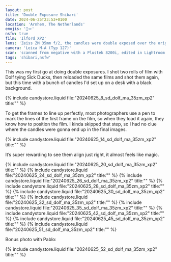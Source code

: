 ```yaml
---
layout: post
title: 'Double Exposure Shibari'
date: 2024-06-25T23:53+0100
location: 'Arnhem, The Netherlands'
emojis: '🔞🪢'
nsfw: true
film: 'Ilford XP2'
lens: 'Zeiss ZM 35mm f/2, the candles were double exposed over the original with the Brightin Star 28mm f/2.8'
camera: 'Leica M-A (Typ 127)'
scan: 'scanned from negative with a Plustek 8200i, edited in Lightroom'
tags: 'shibari,nsfw'
---
```


<p>This was my first go at doing double exposures. I shot two rolls of film with Dolf tying Sick Ducks, then reloaded the same films and shot them again, but this time with a bunch of candles I'd set up on a desk with a black background.</p>

{% include candystore.liquid file:"20240625_8_sd_dolf_ma_35zm_xp2" title:"" %}

<p>To get the frames to line up perfectly, most photographers use a pen to mark the lines of the first frame on the film, so when they load it again, they know how to position the film. I kinda skipped that step, so I had no clue where the candles were gonna end up in the final images.

{% include candystore.liquid file:"20240625_14_sd_dolf_ma_35zm_xp2" title:"" %}

<p>It’s super rewarding to see them align just right, it almost feels like magic.</p>

{% include candystore.liquid file:"20240625_20_sd_dolf_ma_35zm_xp2" title:"" %}
{% include candystore.liquid file:"20240625_24_sd_dolf_ma_35zm_xp2" title:"" %}
{% include candystore.liquid file:"20240625_26_sd_dolf_ma_35zm_xp2" title:"" %}
{% include candystore.liquid file:"20240625_28_sd_dolf_ma_35zm_xp2" title:"" %}
{% include candystore.liquid file:"20240625_30_sd_dolf_ma_35zm_xp2" title:"" %}
{% include candystore.liquid file:"20240625_32_sd_dolf_ma_35zm_xp2" title:"" %}
{% include candystore.liquid file:"20240625_35_sd_dolf_ma_35zm_xp2" title:"" %}
{% include candystore.liquid file:"20240625_42_sd_dolf_ma_35zm_xp2" title:"" %}
{% include candystore.liquid file:"20240625_45_sd_dolf_ma_35zm_xp2" title:"" %}
{% include candystore.liquid file:"20240625_51_sd_dolf_ma_35zm_xp2" title:"" %}
<p>Bonus photo with Pablo:</p>
{% include candystore.liquid file:"20240625_52_sd_dolf_ma_35zm_xp2" title:"" %}

